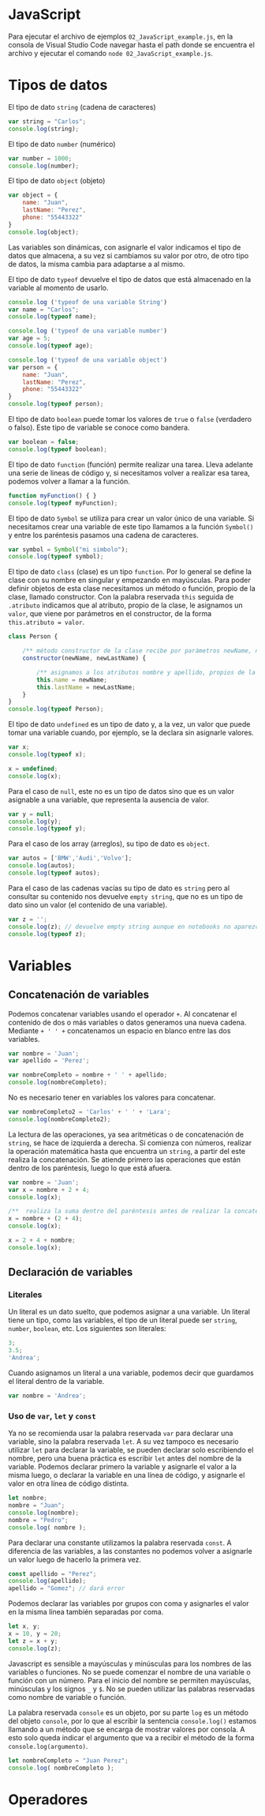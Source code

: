 # JavaScript


Para ejecutar el archivo de ejemplos `02_JavaScript_example.js`, en la consola de Visual Studio Code navegar hasta el path donde se encuentra el archivo y ejecutar el comando `node 02_JavaScript_example.js`.

# Tipos de datos


El tipo de dato `string` (cadena de caracteres)


```js
var string = "Carlos";
console.log(string);
```

El tipo de dato `number` (numérico)


```js
var number = 1000;
console.log(number);
```

El tipo de dato `object` (objeto)


```js
var object = {
    name: "Juan",
    lastName: "Perez",
    phone: "55443322"
}
console.log(object);
```

Las variables son dinámicas, con asignarle el valor indicamos el tipo de datos que almacena, a su vez si cambiamos su valor por otro, de otro tipo de datos, la misma cambia para adaptarse a al mismo.

El tipo de dato `typeof` devuelve el tipo de datos que está almacenado en la variable al momento de usarlo.


```js
console.log ('typeof de una variable String')
var name = "Carlos";
console.log(typeof name);

console.log ('typeof de una variable number')
var age = 5;
console.log(typeof age);

console.log ('typeof de una variable object')
var person = {
    name: "Juan",
    lastName: "Perez",
    phone: "55443322"
}
console.log(typeof person);
```

El tipo de dato `boolean` puede tomar los valores de `true` o `false` (verdadero o falso). Este tipo de variable se conoce como bandera.


```js
var boolean = false;
console.log(typeof boolean);
```

El tipo de dato `function` (función) permite realizar una tarea. Lleva adelante una serie de lineas de código y, si necesitamos volver a realizar esa tarea, podemos volver a llamar a la función.


```js
function myFunction() { }
console.log(typeof myFunction);
```

El tipo de dato `Symbol` se utiliza para crear un valor único de una variable. Si necesitamos crear una variable de este tipo llamamos a la función `Symbol()` y entre los paréntesis pasamos una cadena de caracteres.


```js
var symbol = Symbol("mi simbolo");
console.log(typeof symbol);
```

El tipo de dato `class` (clase) es un tipo `function`. Por lo general se define la clase con su nombre en singular y empezando en mayúsculas. Para poder definir objetos de esta clase necesitamos un método o función, propio de la clase, llamado constructor. Con la palabra reservada `this` seguida de `.atributo` indicamos que al atributo, propio de la clase, le asignamos un `valor`, que viene por parámetros en el constructor, de la forma `this.atributo = valor`.


```js
class Person {

	/** método constructor de la clase recibe por parámetros newName, newLastName */
	constructor(newName, newLastName) {

		/** asignamos a los atributos nombre y apellido, propios de la clase, lo que llega por parámetro */
		this.name = newName;
		this.lastName = newLastName;
	}
}
console.log(typeof Person);
```

El tipo de dato `undefined` es un tipo de dato y, a la vez, un valor que puede tomar una variable cuando, por ejemplo, se la declara sin asignarle valores.

```js
var x;
console.log(typeof x);

x = undefined;
console.log(x);
```

Para el caso de `null`, este no es un tipo de datos sino que es un valor asignable a una variable, que representa la ausencia de valor.

```js
var y = null;
console.log(y);
console.log(typeof y);
```

Para el caso de los array (arreglos), su tipo de dato es `object`.

```js
var autos = ['BMW','Audi','Volvo'];
console.log(autos);
console.log(typeof autos);
```

Para el caso de las cadenas vacías su tipo de dato es `string` pero al consultar su contenido nos devuelve `empty string`, que no es un tipo de dato sino un valor (el contenido de una variable).

```js
var z = '';
console.log(z); // devuelve empty string aunque en notebooks no aparezca así
console.log(typeof z);
```

# Variables

## Concatenación de variables

Podemos concatenar variables usando el operador `+`. Al concatenar el contenido de dos o más variables o datos generamos una nueva cadena. Mediante `+ ' ' +` concatenamos un espacio en blanco entre las dos variables.

```js
var nombre = 'Juan';
var apellido = 'Perez';

var nombreCompleto = nombre + ' ' + apellido;
console.log(nombreCompleto);
```

No es necesario tener en variables los valores para concatenar.

```js
var nombreCompleto2 = 'Carlos' + ' ' + 'Lara';
console.log(nombreCompleto2);
```

La lectura de las operaciones, ya sea aritméticas o de concatenación de `string`, se hace de izquierda a derecha. Si comienza con números, realizar la operación matemática hasta que encuentra un `string`, a partir del este realiza la concatenación. Se atiende primero las operaciones que están dentro de los paréntesis, luego lo que está afuera.

```js
var nombre = 'Juan';
var x = nombre + 2 + 4;
console.log(x);

/**  realiza la suma dentro del paréntesis antes de realizar la concatenación */
x = nombre + (2 + 4);
console.log(x);

x = 2 + 4 + nombre;
console.log(x);
```

## Declaración de variables

### Literales

Un literal es un dato suelto, que podemos asignar a una variable. Un literal tiene un tipo, como las variables, el tipo de un literal puede ser `string`, `number`, `boolean`, etc. Los siguientes son literales:

```js
3;
3.5;
'Andrea';
```

Cuando asignamos un literal a una variable, podemos decir que guardamos el literal dentro de la variable.

```js
var nombre = 'Andrea';
```

### Uso de `var`, `let` y `const`

Ya no se recomienda usar la palabra reservada `var` para declarar una variable, sino la palabra reservada `let`. A su vez tampoco es necesario utilizar `let` para declarar la variable, se pueden declarar solo escribiendo el nombre, pero una buena práctica es escribir `let` antes del nombre de la variable. Podemos declarar primero la variable y asignarle el valor a la misma luego, o declarar la variable en una línea de código, y asignarle el valor en otra línea de código distinta.

```js
let nombre;
nombre = "Juan";
console.log(nombre);
nombre = "Pedro";
console.log( nombre );
```

Para declarar una constante utilizamos la palabra reservada `const`. A diferencia de las variables, a las constantes no podemos volver a asignarle un valor luego de hacerlo la primera vez.

```js
const apellido = "Perez";
console.log(apellido);
apellido = "Gomez"; // dará error
```

Podemos declarar las variables por grupos con coma y asignarles el valor en la misma línea también separadas por coma.

```js
let x, y;
x = 10, y = 20;
let z = x + y;
console.log(z);
```

Javascript es sensible a mayúsculas y minúsculas para los nombres de las variables o funciones. No se puede comenzar el nombre de una variable o función con un número. Para el inicio del nombre se permiten mayúsculas, minúsculas y los signos `_` y `$`. No se pueden utilizar las palabras reservadas como nombre de variable o función.

La palabra reservada `console` es un objeto, por su parte `log` es un método del objeto `console`, por lo que al escribir la sentencia `console.log()` estamos llamando a un método que se encarga de mostrar valores por consola. A esto solo queda indicar el argumento que va a recibir el método de la forma `console.log(argumento)`.

```js
let nombreCompleto = "Juan Perez";
console.log( nombreCompleto );
```

# Operadores
